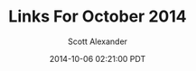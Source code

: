 ---
layout: podcast
title: "Links For October 2014"
author: Scott Alexander
description: https://slatestarcodex.com/2014/10/06/links-for-october-2014/
date: 2014-10-06 02:21:00 PDT
length: 1311274
duration: 328
guid: links-for-october-2014
---